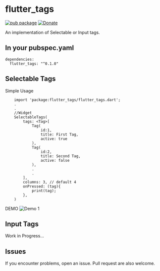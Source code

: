 # flutter_tags

[![pub package](https://img.shields.io/badge/pub-0.1.0-orange.svg)](https://pub.dartlang.org/packages/flutter_tags)
[![Donate](https://img.shields.io/badge/Donate-PayPal-green.svg)](https://www.paypal.me/dnag88)

An implementation of Selectable or Input tags.


## In your pubspec.yaml

```
dependencies:
  flutter_tags: "^0.1.0"
```


## Selectable Tags
Simple Usage
```
    import 'package:flutter_tags/flutter_tags.dart';
    .
    .
    //Widget
    SelectableTags(
        tags: <Tag>[
            Tag(
                id:1,
                title: First Tag,
                active: true
            ),
            Tag(
                id:2,
                title: Second Tag,
                active: false
            ),
            .
            .
        ],
        columns: 3, // default 4
        onPressed: (tag){
            print(tag);
        },
    )
```


DEMO
![Demo 1](https://github.com/Dn-a/flutter_tags/)


## Input Tags

Work in Progress...


## Issues
If you encounter problems, open an issue. Pull request are also welcome.

